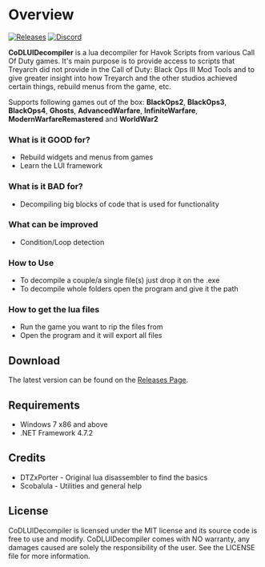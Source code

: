 # Overview
[![Releases](https://img.shields.io/github/downloads/JariKCoding/CoDLUIDecompiler/total.svg)](https://github.com/JariKCoding/CoDLUIDecompiler/) [![Discord](https://img.shields.io/badge/chat-Discord-blue.svg)](https://discord.gg/yU2Pje6)

**CoDLUIDecompiler** is a lua decompiler for Havok Scripts from various Call Of Duty games. It's main purpose is to provide access to scripts that Treyarch did not provide in the Call of Duty: Black Ops III Mod Tools and to give greater insight into how Treyarch and the other studios achieved certain things, rebuild menus from the game, etc.

Supports following games out of the box: **BlackOps2**, **BlackOps3**, **BlackOps4**, **Ghosts**, **AdvancedWarfare**, **InfiniteWarfare**, **ModernWarfareRemastered** and **WorldWar2**

### What is it GOOD for?

- Rebuild widgets and menus from games
- Learn the LUI framework

### What is it BAD for?

- Decompiling big blocks of code that is used for functionality

### What can be improved

- Condition/Loop detection

### How to Use 

- To decompile a couple/a single file(s) just drop it on the .exe
- To decompile whole folders open the program and give it the path

### How to get the lua files

- Run the game you want to rip the files from
- Open the program and it will export all files

## Download

The latest version can be found on the [Releases Page](https://github.com/JariKCoding/CoDLUIDecompiler/releases).

## Requirements

* Windows 7 x86 and above
* .NET Framework 4.7.2

## Credits

- DTZxPorter - Original lua disassembler to find the basics
- Scobalula - Utilities and general help

## License 

CoDLUIDecompiler is licensed under the MIT license and its source code is free to use and modify. CoDLUIDecompiler comes with NO warranty, any damages caused are solely the responsibility of the user. See the LICENSE file for more information.

